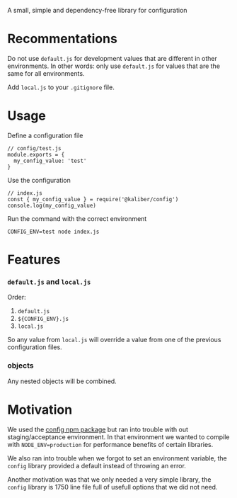 A small, simple and dependency-free library for configuration

# Recommentations

Do not use `default.js` for development values that are different in other environments. In other words: only use `default.js` for values that are the same for all environments.

Add `local.js` to your `.gitignore` file.

# Usage

Define a configuration file
```
// config/test.js
module.exports = {
  my_config_value: 'test'
}

```

Use the configuration
```
// index.js
const { my_config_value } = require('@kaliber/config')
console.log(my_config_value)
```

Run the command with the correct environment
```
CONFIG_ENV=test node index.js
```

# Features

### `default.js` and `local.js`

Order:
1. `default.js`
2. `${CONFIG_ENV}.js`
3. `local.js`

So any value from `local.js` will override a value from one of the previous configuration files.

### objects

Any nested objects will be combined.

# Motivation

We used the [config npm package](https://www.npmjs.com/package/config) but ran into trouble with out staging/acceptance environment. In that environment we wanted to compile with `NODE_ENV=production` for performance benefits of certain libraries.

We also ran into trouble when we forgot to set an environment variable, the `config` library provided a default instead of throwing an error.

Another motivation was that we only needed a very simple library, the `config` library is 1750 line file full of usefull options that we did not need.
